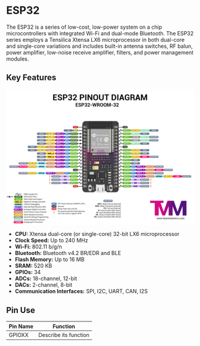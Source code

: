 # ESP32

The ESP32 is a series of low-cost, low-power system on a chip microcontrollers with integrated Wi-Fi and dual-mode Bluetooth. The ESP32 series employs a Tensilica Xtensa LX6 microprocessor in both dual-core and single-core variations and includes built-in antenna switches, RF balun, power amplifier, low-noise receive amplifier, filters, and power management modules.

## Key Features

[![ESP32 Pinout](index/ESP32-pinout-diagram.jpg)](https://www.teachmemicro.com/)

*   **CPU:** Xtensa dual-core (or single-core) 32-bit LX6 microprocessor
*   **Clock Speed:** Up to 240 MHz
*   **Wi-Fi:** 802.11 b/g/n
*   **Bluetooth:** Bluetooth v4.2 BR/EDR and BLE
*   **Flash Memory:** Up to 16 MB
*   **SRAM:** 520 KB
*   **GPIOs:** 34
*   **ADCs:** 18-channel, 12-bit
*   **DACs:** 2-channel, 8-bit
*   **Communication Interfaces:** SPI, I2C, UART, CAN, I2S

## Pin Use

| Pin Name | Function |
| -------- | -------- |
| GPIOXX   | Describe its function |
